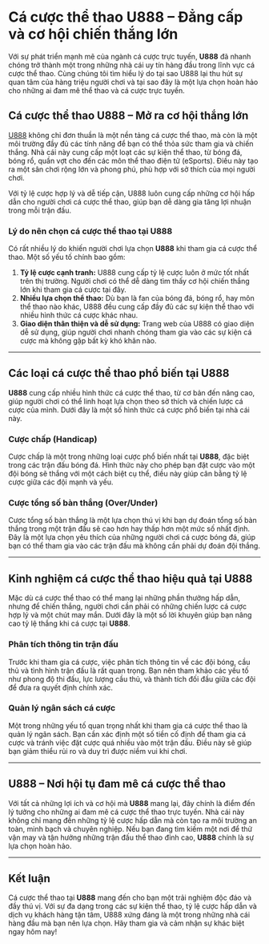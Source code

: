 # Cá cược thể thao U888 – Đẳng cấp và cơ hội chiến thắng lớn

Với sự phát triển mạnh mẽ của ngành cá cược trực tuyến, **U888** đã nhanh chóng trở thành một trong những nhà cái uy tín hàng đầu trong lĩnh vực cá cược thể thao. Cùng chúng tôi tìm hiểu lý do tại sao U888 lại thu hút sự quan tâm của hàng triệu người chơi và tại sao đây là một lựa chọn hoàn hảo cho những ai đam mê thể thao và cá cược trực tuyến.

## Cá cược thể thao U888 – Mở ra cơ hội thắng lớn

[U888](https://u88805.com/) không chỉ đơn thuần là một nền tảng cá cược thể thao, mà còn là một môi trường đầy đủ các tính năng để bạn có thể thỏa sức tham gia và chiến thắng. Nhà cái này cung cấp một loạt các sự kiện thể thao, từ bóng đá, bóng rổ, quần vợt cho đến các môn thể thao điện tử (eSports). Điều này tạo ra một sân chơi rộng lớn và phong phú, phù hợp với sở thích của mọi người chơi.

Với tỷ lệ cược hợp lý và dễ tiếp cận, U888 luôn cung cấp những cơ hội hấp dẫn cho người chơi cá cược thể thao, giúp bạn dễ dàng gia tăng lợi nhuận trong mỗi trận đấu.

### Lý do nên chọn cá cược thể thao tại U888

Có rất nhiều lý do khiến người chơi lựa chọn **U888** khi tham gia cá cược thể thao. Một số yếu tố chính bao gồm:

1. **Tỷ lệ cược cạnh tranh:** U888 cung cấp tỷ lệ cược luôn ở mức tốt nhất trên thị trường. Người chơi có thể dễ dàng tìm thấy cơ hội chiến thắng lớn khi tham gia cá cược tại đây.
2. **Nhiều lựa chọn thể thao:** Dù bạn là fan của bóng đá, bóng rổ, hay môn thể thao nào khác, U888 đều cung cấp đầy đủ các sự kiện thể thao với nhiều hình thức cá cược khác nhau.
3. **Giao diện thân thiện và dễ sử dụng:** Trang web của U888 có giao diện dễ sử dụng, giúp người chơi nhanh chóng tham gia vào các sự kiện cá cược mà không gặp bất kỳ khó khăn nào.

---

## Các loại cá cược thể thao phổ biến tại U888

**U888** cung cấp nhiều hình thức cá cược thể thao, từ cơ bản đến nâng cao, giúp người chơi có thể linh hoạt lựa chọn theo sở thích và chiến lược cá cược của mình. Dưới đây là một số hình thức cá cược phổ biến tại nhà cái này.

### Cược chấp (Handicap)

Cược chấp là một trong những loại cược phổ biến nhất tại **U888**, đặc biệt trong các trận đấu bóng đá. Hình thức này cho phép bạn đặt cược vào một đội bóng sẽ thắng với một cách biệt cụ thể, điều này giúp cân bằng tỷ lệ cược giữa các đội mạnh và yếu.

### Cược tổng số bàn thắng (Over/Under)

Cược tổng số bàn thắng là một lựa chọn thú vị khi bạn dự đoán tổng số bàn thắng trong một trận đấu sẽ cao hơn hay thấp hơn một mức số nhất định. Đây là một lựa chọn yêu thích của những người chơi cá cược bóng đá, giúp bạn có thể tham gia vào các trận đấu mà không cần phải dự đoán đội thắng.

---

## Kinh nghiệm cá cược thể thao hiệu quả tại U888

Mặc dù cá cược thể thao có thể mang lại những phần thưởng hấp dẫn, nhưng để chiến thắng, người chơi cần phải có những chiến lược cá cược hợp lý và một chút may mắn. Dưới đây là một số lời khuyên giúp bạn nâng cao tỷ lệ thắng khi cá cược tại **U888**.

### Phân tích thông tin trận đấu

Trước khi tham gia cá cược, việc phân tích thông tin về các đội bóng, cầu thủ và tình hình trận đấu là rất quan trọng. Bạn nên tham khảo các yếu tố như phong độ thi đấu, lực lượng cầu thủ, và thành tích đối đầu giữa các đội để đưa ra quyết định chính xác.

### Quản lý ngân sách cá cược

Một trong những yếu tố quan trọng nhất khi tham gia cá cược thể thao là quản lý ngân sách. Bạn cần xác định một số tiền cố định để tham gia cá cược và tránh việc đặt cược quá nhiều vào một trận đấu. Điều này sẽ giúp bạn giảm thiểu rủi ro và duy trì được niềm vui khi chơi.

---

## U888 – Nơi hội tụ đam mê cá cược thể thao

Với tất cả những lợi ích và cơ hội mà **U888** mang lại, đây chính là điểm đến lý tưởng cho những ai đam mê cá cược thể thao trực tuyến. Nhà cái này không chỉ mang đến những tỷ lệ cược hấp dẫn mà còn tạo ra môi trường an toàn, minh bạch và chuyên nghiệp. Nếu bạn đang tìm kiếm một nơi để thử vận may và tận hưởng những trận đấu thể thao đỉnh cao, **U888** chính là sự lựa chọn hoàn hảo.

---

## Kết luận

Cá cược thể thao tại **U888** mang đến cho bạn một trải nghiệm độc đáo và đầy thú vị. Với sự đa dạng trong các sự kiện thể thao, tỷ lệ cược hấp dẫn và dịch vụ khách hàng tận tâm, U888 xứng đáng là một trong những nhà cái hàng đầu mà bạn nên lựa chọn. Hãy tham gia và cảm nhận sự khác biệt ngay hôm nay!